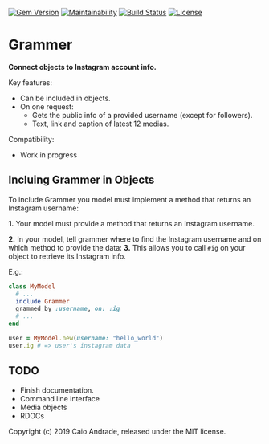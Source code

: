 [![Gem Version](https://badge.fury.io/rb/grammer.svg)](https://badge.fury.io/rb/grammer)
[![Maintainability](https://api.codeclimate.com/v1/badges/57a19b2186210fd18d19/maintainability)](https://codeclimate.com/github/caioertai/grammer/maintainability)
[![Build Status](https://travis-ci.org/caioertai/grammer.svg?branch=master)](https://travis-ci.org/caioertai/grammer)
[![License](https://img.shields.io/badge/license-MIT-blue.svg)](https://opensource.org/licenses/MIT)

Grammer
========

**Connect objects to Instagram account info.**

Key features:

* Can be included in objects.
* On one request:
  * Gets the public info of a provided username (except for followers).
  * Text, link and caption of latest 12 medias.

Compatibility:

* Work in progress


Incluing Grammer in Objects
-----------------

To include Grammer you model must implement a method that returns an Instagram username:

**1.** Your model must provide a method that returns an Instagram username.

**2.** In your model, tell grammer where to find the Instagram username and on which method to provide the data:
**3.** This allows you to call `#ig` on your object to retrieve its Instagram info.

E.g.:
```ruby
class MyModel
  # ...
  include Grammer
  grammed_by :username, on: :ig
  # ...
end

user = MyModel.new(username: "hello_world")
user.ig # => user's instagram data
```

TODO
------------
* Finish documentation.
* Command line interface
* Media objects
* RDOCs

Copyright (c) 2019 Caio Andrade, released under the MIT license.
